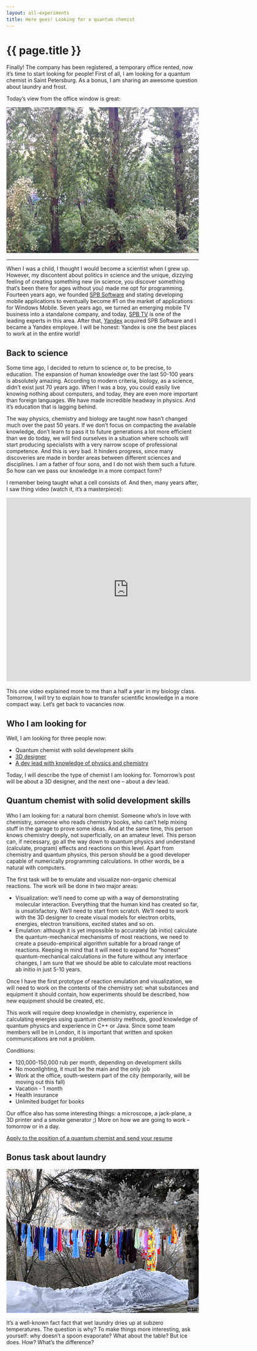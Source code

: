 ```yaml
---
layout: all-experiments
title: Here goes! Looking for a quantum chemist
---
```


# {{ page.title }}

Finally! The company has been registered, a temporary office rented, now it’s time to start looking for people! 
First of all, I am looking for a quantum chemist in Saint Petersburg. 
As a bonus, I am sharing an awesome question about laundry and frost.

Today’s view from the office window is great:

<img src="/images/blog/officewindowview.jpg" width="600" height="381" alt="view from the office window">

----

When I was a child, I thought I would become a scientist when I grew up. However, my discontent about politics in 
science and the unique, dizzying feeling of creating something new (in science, you discover something that’s been 
there for ages without you) made me opt for programming. Fourteen years ago, we founded <a href="http://www.spb.com">SPB Software</a> and stating 
developing mobile applications to eventually become #1 on the market of applications for Windows Mobile. Seven years 
ago, we turned an emerging mobile TV business into a standalone company, and today, <a href="http://www.spbtvsolutions.com">SPB TV</a> is one of the leading experts 
in this area. After that, <a href="http://company.yandex.com">Yandex</a> acquired SPB Software and I became a Yandex employee. I will be honest: Yandex is one 
the best places to work at in the entire world!

## Back to science

Some time ago, I decided to return to science or, to be precise, to education. The expansion of human 
knowledge over the last 50-100 years is absolutely amazing. According to modern criteria, biology, as a science, 
didn’t exist just 70 years ago. When I was a boy, you could easily live knowing nothing about computers, and 
today, they are even more important than foreign languages. We have made incredible headway in physics. 
And it’s education that is lagging behind.

The way physics, chemistry and biology are taught now hasn’t changed much over the past 50 years. If we don’t 
focus on compacting the available knowledge, don’t learn to pass it to future generations a lot more 
efficient than we do today, we will find ourselves in a situation where schools will start producing specialists 
with a very narrow scope of professional competence. And this is very bad. It hinders progress, since many discoveries 
are made in border areas between different sciences and disciplines. I am a father of four sons, and I do not 
wish them such a future. So how can we pass our knowledge in a more compact form?

I remember being taught what a cell consists of. And then, many years after, I saw thing video (watch it, it’s a masterpiece):

<iframe width="640" height="480" src="http://www.youtube.com/embed/B_zD3NxSsD8?rel=0" frameborder="0" allowfullscreen></iframe>
<br>

This one video explained more to me than a half a year in my biology class. Tomorrow, I will try to explain how to transfer scientific knowledge in a more compact way. Let’s get back to vacancies now.

## Who I am looking for

Well, I am looking for three people now:

* Quantum chemist with solid development skills
* <a href="20140527.html">3D designer</a>
* <a href="20140617.html">A dev lead with knowledge of physics and chemistry</a>

Today, I will describe the type of chemist I am looking for. Tomorrow’s post will be about a 3D designer, and the next one – about a dev lead.

## Quantum chemist with solid development skills

Who I am looking for: a natural born chemist. Someone who’s in love with chemistry, someone who reads chemistry 
books, who can’t help mixing stuff in the garage to prove some ideas. And at the same time, this person knows 
chemistry deeply, not superficially, on an amateur level. This person can, if necessary, go all the way down to 
quantum physics and understand (calculate, program) effects and reactions on this level. Apart from chemistry 
and quantum physics, this person should be a good developer capable of numerically programming calculations. 
In other words, be a natural with computers.

The first task will be to emulate and visualize non-organic chemical reactions. The work will be done in two major areas:

* Visualization: we’ll need to come up with a way of demonstrating molecular interaction. Everything that the human 
kind has created so far, is unsatisfactory. We’ll need to start from scratch. We’ll need to work with the 3D designer 
to create visual models for electron orbits, energies, electron transitions, excited states and so on.
* Emulation: although it is yet impossible to accurately (ab initio) calculate the quantum-mechanical mechanisms of most 
reactions, we need to create a pseudo-empirical algorithm suitable for a broad range of reactions. Keeping in mind that it will 
need to expand for “honest” quantum-mechanical calculations in the future without any interface changes, I am sure that we 
should be able to calculate most reactions ab initio in just 5-10 years.

Once I have the first prototype of reaction emulation and visualization, we will need to work on the contents of the 
chemistry set: what substances and equipment it should contain, how experiments should be described, 
how new equipment should be created, etc.

This work will require deep knowledge in chemistry, experience in calculating energies using quantum chemistry methods, 
good knowledge of quantum physics and experience in C++ or Java. Since some team members will be in London, 
it is important that written and spoken communications are not a problem.

Conditions:

* 120,000-150,000 rub per month, depending on development skills
* No moonlighting, it must be the main and the only job
* Work at the office, south-western part of the city (temporarily, will be moving out this fall)
* Vacation - 1 month
* Health insurance
* Unlimited budget for books

Our office also has some interesting things: a microscope, a jack-plane, a 3D printer and a smoke generator ;) More on how we are going to work – tomorrow or in a day.

<a class="btn btn-primary btn-lg active" href="http://scijob.ru/vacancy/2783" role="button">Apply to the position of a quantum chemist and send your resume</a>

## Bonus task about laundry

<a href="https://www.flickr.com/photos/kingstongal/2277441286/in/photostream/"><img src="/images/blog/winterdry.jpg" width="600" height="376" alt="Laundry that dries up in frost"></a>

It’s a well-known fact fact that wet laundry dries up at subzero temperatures. The question is why? To make things more interesting, ask yourself: 
why doesn’t a spoon evaporate? What about the table? But ice does. How? What’s the difference?
